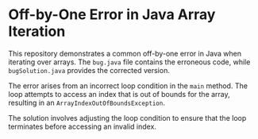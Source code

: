 # Off-by-One Error in Java Array Iteration

This repository demonstrates a common off-by-one error in Java when iterating over arrays. The `bug.java` file contains the erroneous code, while `bugSolution.java` provides the corrected version.

The error arises from an incorrect loop condition in the `main` method. The loop attempts to access an index that is out of bounds for the array, resulting in an `ArrayIndexOutOfBoundsException`.

The solution involves adjusting the loop condition to ensure that the loop terminates before accessing an invalid index.